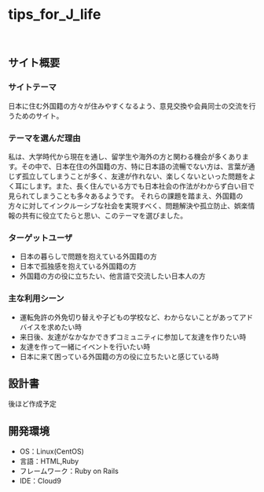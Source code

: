 # tips_for_J_life
​
## サイト概要
### サイトテーマ
日本に住む外国籍の方々が住みやすくなるよう、意見交換や会員同士の交流を行うためのサイト。
​
### テーマを選んだ理由
私は、大学時代から現在を通し、留学生や海外の方と関わる機会が多くあります。その中で、日本在住の外国籍の方、特に日本語の流暢でない方は、言葉が通じず孤立してしまうことが多く、友達が作れない、楽しくないといった問題をよく耳にします。また、長く住んでいる方でも日本社会の作法がわからず白い目で見られてしまうことも多々あるようです。
それらの課題を踏まえ、外国籍の方々に対してインクルーシブな社会を実現すべく、問題解決や孤立防止、娯楽情報の共有に役立てたらと思い、このテーマを選びました。
​
### ターゲットユーザ
- 日本の暮らしで問題を抱えている外国籍の方
- 日本で孤独感を抱えている外国籍の方
- 外国籍の方の役に立ちたい、他言語で交流したい日本人の方
​
### 主な利用シーン
- 運転免許の外免切り替えや子どもの学校など、わからないことがあってアドバイスを求めたい時
- 来日後、友達がなかなかできずコミュニティに参加して友達を作りたい時
- 友達を作って一緒にイベントを行いたい時
- 日本に来て困っている外国籍の方の役に立ちたいと感じている時
​
## 設計書
後ほど作成予定
​
## 開発環境
- OS：Linux(CentOS)
- 言語：HTML,Ruby
- フレームワーク：Ruby on Rails
- IDE：Cloud9